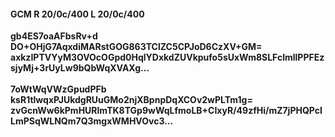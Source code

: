 #### GCM R 20/0c/400 L 20/0c/400
**gb4ES7oaAFbsRv+d**<br/>**DO+OHjG7AqxdiMARstGOG863TClZC5CPJoD6CzXV+GM=**<br/>**axkzIPTVYyM3OVOcOGpd0HqlYDxkdZUVkpufo5sUxWm8SLFclmllPPFEzsjyMj+3rUyLw9bQbWqXVAXg...**<br/><br/>
**7oWtWqVWzGpudPFb**<br/>**ksR1tlwqxPJUkdgRUuGMo2njXBpnpDqXCOv2wPLTm1g=**<br/>**zvGcnWw6kPmHURlmTK8TGp9wWqLfmoLB+CIxyR/49zfHi/mZ7jPHQPcILmPSqWLNQm7Q3mgxWMHVOvc3...**
